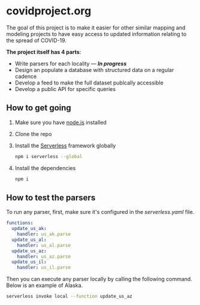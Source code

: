 # covidproject.org

The goal of this project is to make it easier for other similar mapping and modeling projects to have easy access to updated information relating to the spread of COVID-19. 

**The project itself has 4 parts**:

- Write parsers for each locality — ***In progress***
- Design an populate a database with structured data on a regular cadence
- Develop a feed to make the full dataset publcally accessible
- Develop a public API for specific queries

## How to get going

1. Make sure you have [node.js](https://nodejs.org/en/download/) installed

2. Clone the repo

3. Install the [Serverless](https://serverless.com/) framework globally

   ```bash
   npm i serverless --global
   ```

4. Install the dependencies

   ```bash
   npm i
   ```

## How to test the parsers

To run any parser, first, make sure it's configured in the *serverless.yaml* file.

```yaml
functions:
  update_us_ak:
    handler: us_ak.parse
  update_us_al:
    handler: us_al.parse
  update_us_az:
    handler: us_az.parse
  update_us_il:
    handler: us_il.parse
```

Then you can execute any parser locally by calling the following command. Below is an example of Alaska.

```bash
serverless invoke local --function update_us_az
```

